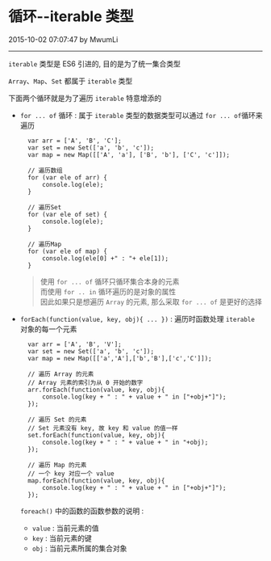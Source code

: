 # 循环--iterable 类型

2015-10-02 07:07:47 by MwumLi

---

`iterable` 类型是 ES6 引进的, 目的是为了统一集合类型  

`Array`、`Map`、`Set` 都属于 `iterable` 类型  

下面两个循环就是为了遍历 `iterable` 特意增添的  

* `for ... of` 循环 : 属于 `iterable` 类型的数据类型可以通过 `for ... of`循环来遍历  

		var arr = ['A', 'B', 'C'];
		var set = new Set(['a', 'b', 'c']);
		var map = new Map([['A', 'a'], ['B', 'b'], ['C', 'c']]);

		// 遍历数组
		for (var ele of arr) {
			console.log(ele);
		}

		// 遍历Set
		for (var ele of set) {
			console.log(ele);
		}

		// 遍历Map
		for (var ele of map) {
			console.log(ele[0] +" : "+ ele[1]);
		}

   > 使用 `for ... of` 循环只循环集合本身的元素  
   > 而使用 `for .. in` 循环遍历的是对象的属性  
   > 因此如果只是想遍历 `Array` 的元素, 那么采取 `for ... of` 是更好的选择 


* `forEach(function(value, key, obj){ ... })` : 遍历时函数处理 `iterable` 对象的每一个元素
   
		var arr = ['A', 'B', 'V'];
		var set = new Set(['a', 'b', 'c']);
		var map = new Map([['a','A'],['b','B'],['c','C']]);

		// 遍历 Array 的元素
		// Array 元素的索引为从 0 开始的数字  
		arr.forEach(function(value, key, obj){
			console.log(key + " : " + value + " in ["+obj+"]");
		});
		
		// 遍历 Set 的元素  
		// Set 元素没有 key, 故 key 和 value 的值一样
		set.forEach(function(value, key, obj){
			console.log(key + " : " + value + " in "+obj);
		});
	
		// 遍历 Map 的元素  
		// 一个 key 对应一个 value
		map.forEach(function(value, key, obj){
			console.log(key + " : " + value + " in ["+obj+"]");
		});

   `foreach()` 中的函数的函数参数的说明 :  
   * `value` : 当前元素的值  
   * `key` : 当前元素的键  
   * `obj` : 当前元素所属的集合对象  

